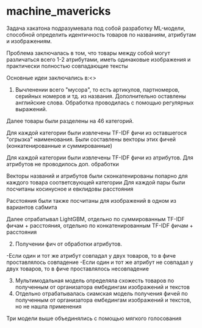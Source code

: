 # machine_mavericks

Задача хакатона подразумевала под собой разработку ML-модели, способной определить идентичность товаров по названиям, атрибутам и изображениям. 

Проблема заключалась в том, что товары между собой могут различаться всего 1-2 атрибутами, иметь одинаковые изображения и практически полностью совпадающие тексты

Основные идеи заключались в:<>

1) Вычленении всего "мусора", то есть артикулов, партномеров, серийных номеров и тд. из названия. Дополнительно оставлены английские слова. Обработка проводилась с помощью регулярных выражений.

Далее товары были разделены на 46 категорий. 

Для каждой категории были извлечены TF-IDF фичи из оставшегося "огрызка" наименования.
Были составлены векторы этих фичей (конкатенированные и суммированные)

Для каждой категории были извлечены TF-IDF фичи из атрибутов. Для атрибутов не проводилось доп. обработки

Векторы названий и атрибутов были сконкатенированы попарно для каждого товара соответсвующей категории
Для каждой пары были посчитаны косинусное и евклидовы расстояния

Расстояния были также посчитаны для изображений в одном из вариантов сабмита

Далее отрабатывал LightGBM, отдельно по суммированным TF-IDF фичам + расстояния, отдельно по конкатенированным TF-IDF фичам + расстояния


2) Получении фич от обработки атрибутов. 

-Если один и тот же атрибут совпадал у двух товаров, то в фиче проставлялось совпадение
-Если один и тот же атрибут не совпадал у двух товаров, то в фиче проставлялось несовпадение


3) Мультимодальная модель определяла схожесть товаров по полученным от организатора ембедингам изображений и текстов
4) Отдельно отрабатывалась сиамская модель получения фичей по полученным от организатора ембедингам изображений и текстов, но не нашла применения

Три модели выше объединялись с помощью мягкого голосования
